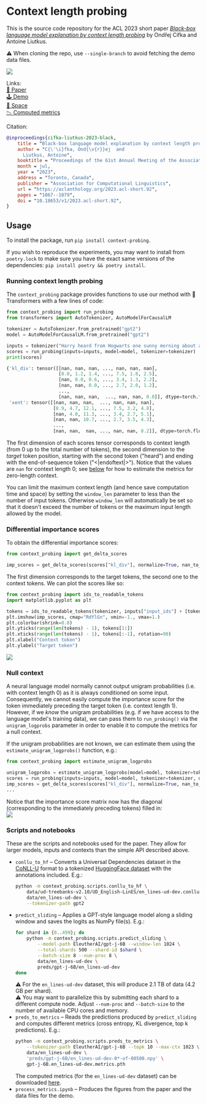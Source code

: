 # Context length probing

This is the source code repository for the ACL 2023 short paper [*Black-box language model explanation by context length probing*](https://aclanthology.org/2023.acl-short.92/) by Ondřej Cífka and Antoine Liutkus.

⚠️ When cloning the repo, use `--single-branch` to avoid fetching the demo data files.

[![](https://raw.githubusercontent.com/cifkao/context-probing/assets/demo.gif)](https://cifkao.github.io/context-probing/)

Links:  
[📃 Paper](https://aclanthology.org/2023.acl-short.92/)  
[🕹️ Demo](https://cifkao.github.io/context-probing/#demo)  
[🤗 Space](https://huggingface.co/spaces/cifkao/context-probing)   
[📉 Computed metrics](https://doi.org/10.5281/zenodo.7513991)

Citation:
```bibtex
@inproceedings{cifka-liutkus-2023-black,
    title = "Black-box language model explanation by context length probing",
    author = "C{\'\i}fka, Ond{\v{r}}ej  and
      Liutkus, Antoine",
    booktitle = "Proceedings of the 61st Annual Meeting of the Association for Computational Linguistics (Volume 2: Short Papers)",
    month = jul,
    year = "2023",
    address = "Toronto, Canada",
    publisher = "Association for Computational Linguistics",
    url = "https://aclanthology.org/2023.acl-short.92",
    pages = "1067--1079",
    doi = "10.18653/v1/2023.acl-short.92",
}
```

## Usage

To install the package, run `pip install context-probing`.

If you wish to reproduce the experiments, you may want to install from `poetry.lock` to make sure you have the exact same versions of the dependencies: `pip install poetry && poetry install`.

### Running context length probing

The `context_probing` package provides functions to use our method with 🤗 Transformers with a few lines of code:
```python
from context_probing import run_probing
from transformers import AutoTokenizer, AutoModelForCausalLM

tokenizer = AutoTokenizer.from_pretrained("gpt2")
model = AutoModelForCausalLM.from_pretrained("gpt2")

inputs = tokenizer("Harry heard from Hogwarts one sunny morning about a week after he had arrived at The Burrow.")
scores = run_probing(inputs=inputs, model=model, tokenizer=tokenizer)
print(scores)
```
```python
{'kl_div': tensor([[nan, nan, nan, ..., nan, nan, nan],
                   [0.0, 1.2, 1.4, ..., 7.5, 1.8, 2.5],
                   [nan, 0.0, 0.6, ..., 3.4, 1.3, 2.2],
                   [nan, nan, 0.0, ..., 2.7, 2.0, 1.2],
                   ...,
                   [nan, nan, nan,  ..., nan, nan, 0.0]], dtype=torch.float16),
 'xent': tensor([[nan, nan, nan,  ..., nan, nan, nan],
                 [8.9, 4.7, 12.1, ..., 7.5, 3.2, 4.8],
                 [nan, 4.0, 11.3, ..., 3.4, 2.7, 5.1],
                 [nan, nan, 10.7, ..., 2.7, 3.5, 4.3],
                 ...,
                 [nan, nan,  nan, ..., nan, nan, 8.2]], dtype=torch.float16)}
```
The first dimension of each scores tensor corresponds to context length (from 0 up to the total number of tokens), the second dimension to the _target_ token position, starting with the second token ("heard") and ending with the end-of-sequence token ("<|endoftext|>"). Notice that the values are `nan` for context length 0; see [below](#null-context) for how to estimate the metrics for zero-length context.

You can limit the maximum context length (and hence save computation time and space) by setting the `window_len` parameter to less than the number of input tokens. Otherwise `window_len` will automatically be set so that it doesn't exceed the number of tokens or the maximum input length allowed by the model.

### Differential importance scores
To obtain the differential importance scores:
```python
from context_probing import get_delta_scores

imp_scores = get_delta_scores(scores["kl_div"], normalize=True, nan_to_zero=False)
```
The first dimension corresponds to the target tokens, the second one to the context tokens. We can plot the scores like so:
```python
from context_probing import ids_to_readable_tokens
import matplotlib.pyplot as plt

tokens = ids_to_readable_tokens(tokenizer, inputs["input_ids"] + [tokenizer.eos_token_id])
plt.imshow(imp_scores, cmap="RdYlGn", vmin=-1., vmax=1.)
plt.colorbar(shrink=0.8)
plt.yticks(range(len(tokens) - 1), tokens[1:])
plt.xticks(range(len(tokens) - 1), tokens[:-1], rotation=90)
plt.xlabel("Context token")
plt.ylabel("Target token")
```
![](https://raw.githubusercontent.com/cifkao/context-probing/assets/imp_score_imshow.png)

### Null context
A neural language model normally cannot output unigram probabilities (i.e. with context length 0) as it is always conditioned on some input. Consequently, we cannot easily compute the importance score for the token immediately preceding the target token (i.e. context length 1). However, if we _know_ the unigram probabilities (e.g. if we have access to the language model's training data), we can pass them to `run_probing()` via the `unigram_logprobs` parameter in order to enable it to compute the metrics for a null context.

If the unigram probabilities are not known, we can estimate them using the `estimate_unigram_logprobs()` function, e.g.: 
```python
from context_probing import estimate_unigram_logprobs

unigram_logprobs = estimate_unigram_logprobs(model=model, tokenizer=tokenizer)
scores = run_probing(inputs=inputs, model=model, tokenizer=tokenizer, unigram_logprobs=unigram_logprobs)
imp_scores = get_delta_scores(scores["kl_div"], normalize=True, nan_to_zero=False)
...
```
Notice that the importance score matrix now has the diagonal (corresponding to the immediately preceding tokens) filled in:  
![](https://raw.githubusercontent.com/cifkao/context-probing/assets/imp_score_unigram_imshow.png)

### Scripts and notebooks

These are the scripts and notebooks used for the paper. They allow for larger models, inputs and contexts than the simple API described above.
- `conllu_to_hf` – Converts a Universal Dependencies dataset in the [CoNLL-U](https://universaldependencies.org/format.html) format to a tokenized [HuggingFace dataset](https://github.com/huggingface/datasets) with the annotations included. E.g.:
  ```bash
  python -m context_probing.scripts.conllu_to_hf \
      data/ud-treebanks-v2.10/UD_English-LinES/en_lines-ud-dev.conllu \
      data/en_lines-ud-dev \
      --tokenizer-path gpt2
  ```
- `predict_sliding` – Applies a GPT-style language model along a sliding window and saves the logits as NumPy file(s). E.g.:
  ```bash
  for shard in {0..499}; do
      python -m context_probing.scripts.predict_sliding \
          --model-path EleutherAI/gpt-j-6B --window-len 1024 \
          --total-shards 500 --shard-id $shard \
          --batch-size 8 --num-proc 8 \
          data/en_lines-ud-dev \
          preds/gpt-j-6B/en_lines-ud-dev
  done
  ```
  ⚠️ For the `en_lines-ud-dev` dataset, this will produce 2.1 TB of data (4.2 GB per shard).  
  ⚠️ You may want to parallelize this by submitting each shard to a different compute node. Adjust `--num-proc` and `--batch-size` to the number of available CPU cores and memory.
- `preds_to_metrics` – Reads the predictions produced by `predict_sliding` and computes different metrics (cross entropy, KL divergence, top k predictions). E.g.:
  ```bash
  python -m context_probing.scripts.preds_to_metrics \
      --tokenizer-path EleutherAI/gpt-j-6B --topk 10 --max-ctx 1023 \
      data/en_lines-ud-dev \
      'preds/gpt-j-6B/en_lines-ud-dev-0*-of-00500.npy' \
      gpt-j-6B.en_lines-ud-dev.metrics.pth
  ```
  The computed metrics (for the `en_lines-ud-dev` dataset) can be downloaded [here](https://doi.org/10.5281/zenodo.7513991).
- `process_metrics.ipynb` – Produces the figures from the paper and the data files for the demo.
